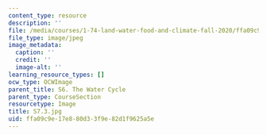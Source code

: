 ```yaml
---
content_type: resource
description: ''
file: /media/courses/1-74-land-water-food-and-climate-fall-2020/ffa09c9e17e880d33f9e82d1f9625a5e_S7.3.jpg
file_type: image/jpeg
image_metadata:
  caption: ''
  credit: ''
  image-alt: ''
learning_resource_types: []
ocw_type: OCWImage
parent_title: S6. The Water Cycle
parent_type: CourseSection
resourcetype: Image
title: S7.3.jpg
uid: ffa09c9e-17e8-80d3-3f9e-82d1f9625a5e
---
```

